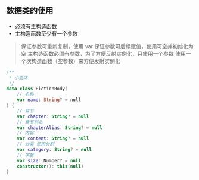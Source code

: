 ## 数据类的使用
- 必须有主构造函数
- 主构造函数至少有一个参数  

> 保证参数可重新复制，使用 var
> 保证参数可后续赋值，使用可空并初始化为空
> 主构造函数必须有参数，为了方便反射实例化，只使用一个参数
> 使用一个次构造函数（空参数）来方便发射实例化
```kotlin
/**
 * 小说体
 */
data class FictionBody(
    // 名称
    var name: String? = null
) {
    // 章节
    var chapter: String? = null
    // 章节别名
    var chapterAlias: String? = null
    // 内容
    var content: String? = null
    // 分类 使用分割
    var category: String? = null
    // 字数
    var size: Number? = null
    constructor(): this(null)
}
```